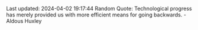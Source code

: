 Last updated: 2024-04-02 19:17:44
Random Quote: Technological progress has merely provided us with more efficient means for going backwards. - Aldous Huxley